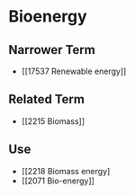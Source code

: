 # Bioenergy  

## Narrower Term

- [[17537 Renewable energy]]  

## Related Term

- [[2215 Biomass]]  

## Use

- [[2218 Biomass energy]
- [[2071 Bio-energy]]  


